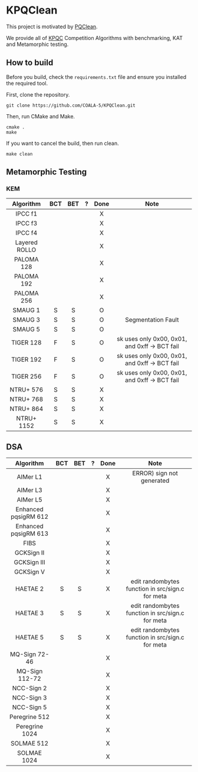 # KPQClean

This project is motivated by [PQClean](https://github.com/PQClean/PQClean).

We provide all of [KPQC](https://www.kpqc.or.kr/competition.html) Competition Algorithms with benchmarking, KAT and Metamorphic testing.

## How to build
Before you build, check the ```requirements.txt``` file and ensure you installed the required tool.

First, clone the repository.
```
git clone https://github.com/COALA-5/KPQClean.git
```

Then, run CMake and Make.
```
cmake .
make
```

If you want to cancel the build, then run clean.
```
make clean
```

## Metamorphic Testing
### KEM
|Algorithm|BCT|BET|?|Done|Note|
|:---:|:---:|:---:|:---:|:---:|:---:|
|IPCC f1||||X||
|IPCC f3||||X||
|IPCC f4||||X||
|Layered ROLLO||||X||
|PALOMA 128||||X||
|PALOMA 192||||X||
|PALOMA 256||||X||
|SMAUG 1|S|S||O||
|SMAUG 3|S|S||O|Segmentation Fault|
|SMAUG 5|S|S||O||
|TIGER 128|F|S||O|sk uses only 0x00, 0x01, and 0xff -> BCT fail|
|TIGER 192|F|S||O|sk uses only 0x00, 0x01, and 0xff -> BCT fail|
|TIGER 256|F|S||O|sk uses only 0x00, 0x01, and 0xff -> BCT fail|
|NTRU+ 576|S|S||X||
|NTRU+ 768|S|S||X||
|NTRU+ 864|S|S||X||
|NTRU+ 1152|S|S||X||

## DSA
|Algorithm|BCT|BET|?|Done|Note|
|:---:|:---:|:---:|:---:|:---:|:---:|
|AIMer L1||||X|ERROR) sign not generated|
|AIMer L3||||X||
|AIMer L5||||X||
|Enhanced pqsigRM 612||||X||
|Enhanced pqsigRM 613||||X||
|FIBS||||X||
|GCKSign II||||X||
|GCKSign III||||X||
|GCKSign V||||X||
|HAETAE 2|S|S||X|edit randombytes function in src/sign.c for meta|
|HAETAE 3|S|S||X|edit randombytes function in src/sign.c for meta|
|HAETAE 5|S|S||X|edit randombytes function in src/sign.c for meta|
|MQ-Sign 72-46||||X||
|MQ-Sign 112-72||||X||
|NCC-Sign 2||||X||
|NCC-Sign 3||||X||
|NCC-Sign 5||||X||
|Peregrine 512||||X||
|Peregrine 1024||||X||
|SOLMAE 512||||X||
|SOLMAE 1024||||X||


